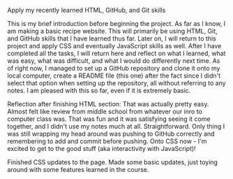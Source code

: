 Apply my recently learned HTML, GitHub, and Git skills

This is my brief introduction before beginning the project. As far as I know, I am making a basic recipe website. This will primarily be using HTML, Git, and GitHub skills that I have learned thus far. Later on, I will return to this project and apply CSS and eventually JavaScript skills as well. After I have completed all the tasks, I will return here and reflect on what I learned, what was easy, what was difficult, and what I would do differently next time. As of right now, I managed to set up a GitHub repository and clone it onto my local computer, create a README file (this one) after the fact since I didn't select that option when setting up the repository, all without referring to any notes. I am pleased with this so far, even if it is extremely basic.

Reflection after finishing HTML section:
    That was actually pretty easy. Almost felt like review from middle school from whatever our inro to computer class was. That was fun and it was satisfying seeing it come together, and I didn't use my notes much at all. Straightforward. Only thing I was still wrapping my head around was pushing to GitHub correctly and remembering to add and commit before pushing. Onto CSS now - I'm excited to get to the good stuff (aka interactivity with JavaScript)!

Finished CSS updates to the page. Made some basic updates, just toying around with some features learned in the course. 